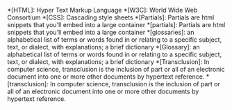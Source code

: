 *[HTML]: Hyper Text Markup Language
*[W3C]: World Wide Web Consortium
*[CSS]: Cascading style sheets
*[Partials]: Partials are html snippets that you'll embed into a large container
*[partials]: Partials are html snippets that you'll embed into a large container
*[glossaries]: an alphabetical list of terms or words found in or relating to a specific subject, text, or dialect, with explanations; a brief dictionary
*[Glossary]: an alphabetical list of terms or words found in or relating to a specific subject, text, or dialect, with explanations; a brief dictionary
*[Transclusion]: In computer science, transclusion is the inclusion of part or all of an electronic document into one or more other documents by hypertext reference.
*[transclusion]: In computer science, transclusion is the inclusion of part or all of an electronic document into one or more other documents by hypertext reference.
